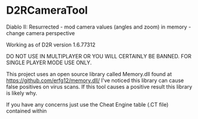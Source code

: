 # D2RCameraTool
Diablo II: Resurrected - mod camera values (angles and zoom) in memory - change camera perspective

Working as of D2R version 1.6.77312

DO NOT USE IN MULTIPLAYER OR YOU WILL CERTAINLY BE BANNED. FOR SINGLE PLAYER MODE USE ONLY.

This project uses an open source library called Memory.dll found at https://github.com/erfg12/memory.dll/
I've noticed this library can cause false positives on virus scans.
If this tool causes a positive result this library is likely why.

If you have any concerns just use the Cheat Engine table (.CT file) contained within
